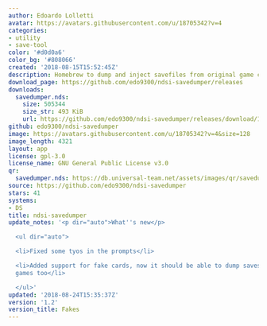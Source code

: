 ```yaml
---
author: Edoardo Lolletti
avatar: https://avatars.githubusercontent.com/u/18705342?v=4
categories:
- utility
- save-tool
color: '#d0d0a6'
color_bg: '#808066'
created: '2018-08-15T15:52:45Z'
description: Homebrew to dump and inject savefiles from original game cards on dsi
download_page: https://github.com/edo9300/ndsi-savedumper/releases
downloads:
  savedumper.nds:
    size: 505344
    size_str: 493 KiB
    url: https://github.com/edo9300/ndsi-savedumper/releases/download/1.2/savedumper.nds
github: edo9300/ndsi-savedumper
image: https://avatars.githubusercontent.com/u/18705342?v=4&size=128
image_length: 4321
layout: app
license: gpl-3.0
license_name: GNU General Public License v3.0
qr:
  savedumper.nds: https://db.universal-team.net/assets/images/qr/savedumper-nds.png
source: https://github.com/edo9300/ndsi-savedumper
stars: 41
systems:
- DS
title: ndsi-savedumper
update_notes: '<p dir="auto">What''s new</p>

  <ul dir="auto">

  <li>Fixed some tyos in the prompts</li>

  <li>Added support for fake cards, now it should be able to dump saves from bootleg
  games too</li>

  </ul>'
updated: '2018-08-24T15:35:37Z'
version: '1.2'
version_title: Fakes
---
```

